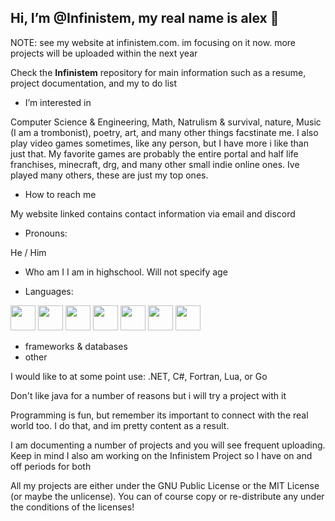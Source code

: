  ## Hi, I’m @Infinistem, my real name is alex 👋

NOTE: see my website at infinistem.com. im focusing on it now. more projects will be uploaded within the next year

 Check the **Infinistem** repository for main information such as a resume, project documentation, and my to do list
 
-  I’m interested in 

  Computer Science & Engineering, Math, Natrulism & survival, nature, Music (I am a trombonist), poetry, art, and many other things facstinate me. I also play video games sometimes, like any person, but I have 
  more i like than just that. My favorite games are probably the entire portal and half life franchises, minecraft, drg, and many other small indie online ones. Ive played many others, these are just my top ones.
  
-  How to reach me
  
  My website linked contains contact information via email and discord
  
-  Pronouns:
  
  He / Him
  
- Who am I
  I am in highschool. Will not specify age

  
 - Languages:
   
[<img src="https://github.com/bablubambal/All_logo_and_pictures/blob/main/programming%20languages/python.svg" width="40" height="40">](https://link/)
[<img src="https://github.com/bablubambal/All_logo_and_pictures/blob/main/programming%20languages/c.svg" width="40" height="40">](https://link/)
[<img src="https://github.com/bablubambal/All_logo_and_pictures/blob/main/programming%20languages/c++.svg" width="40" height="40">](https://link/)
[<img src="https://github.com/bablubambal/All_logo_and_pictures/blob/main/others/html.svg" width="40" height="40">](https://link/)
[<img src="https://github.com/bablubambal/All_logo_and_pictures/blob/main/others/css.svg" width="40" height="40">](https://link/)
[<img src="https://github.com/bablubambal/All_logo_and_pictures/blob/main/programming%20languages/javascript.svg" width="40" height="40">](https://link/)
[<img src="https://github.com/bablubambal/All_logo_and_pictures/blob/main/programming%20languages/java.svg" width="40" height="40">](https://link/)
- frameworks & databases
- other 

I would like to at some point use: .NET, C#, Fortran, Lua, or Go

Don't like java for a number of reasons but i will try a project with it

Programming is fun, but remember its important to connect with the real world too. I do that, and im pretty content as a result.

I am documenting a number of projects and you will see frequent uploading. Keep in mind I also am working on the Infinistem Project so I have on and off periods for both

All my projects are either under the GNU Public License or the MIT License (or maybe the unlicense). You can of course copy or re-distribute any under the conditions of the licenses! 


  
    
    
    

<!---
Infinistem/Infinistem is a ✨ special ✨ repository because its `README.md` (this file) appears on your GitHub profile.
You can click the Preview link to take a look at your changes.
--->
